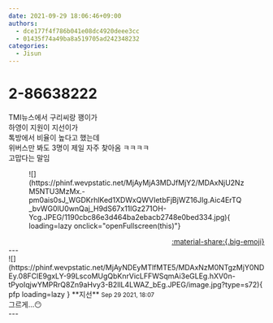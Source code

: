 ```yaml
---
date: 2021-09-29 18:06:46+09:00
authors:
  - dce177f4f786b041e08dc4920deee3cc
  - 01435f74a49ba8a519705ad242348232
categories:
  - Jisun
---
```


# 2-86638222

<div class="post-container" markdown="1">
<div class="content-container md-sidebar__scrollwrap" markdown="1">

TMI뉴스에서 구리씨랑 꽹이가<br>하영이 지원이 지선이가<br>톡방에서 비율이 높다고 했는데<br>위버스만 봐도 3명이 제일 자주 찾아옴 ㅋㅋㅋㅋ<br>고맙다는 말임
<figure markdown="1">
![](https://phinf.wevpstatic.net/MjAyMjA3MDJfMjY2/MDAxNjU2NzM5NTU3MzMx.-pm0ais0sJ_WGDKrhlKed1XDWxQWVIetbFjBjWZ16JIg.Aic4ErTQ_bvWG0lU0wnQaj_H9dS67x11lGz271OH-Ycg.JPEG/1190cbc86e3d464ba2ebacb2748e0bed334.jpg){ loading=lazy onclick="openFullscreen(this)"}
</figure>


</div>
</div>

<div style="text-align: right;" markdown="1">
<a href="https://weverse.io/fromis9/fanpost/2-86638222" style="text-align: right;">:material-share:{.big-emoji}</a>
</div>
---

<div class="comments-container md-sidebar__scrollwrap" markdown="1">
<div class="comment" markdown="1">
<div class='id-container' markdown="1">
![](https://phinf.wevpstatic.net/MjAyNDEyMTlfMTE5/MDAxNzM0NTgzMjY0NDEy.08FClE9gxLY-99LscoMUgQbKnrVicLFFWSqmAi3eGLEg.hXV0n-tPyoIqjwYMPRrQ8Zn9aHvy3-B2llL4LWAZ_bEg.JPEG/image.jpg?type=s72){ pfp loading=lazy }
**<span class="artist">지선</span>** <small>Sep 29 2021, 18:07</small><br>
</div>
<div class='comment-body' markdown="1">
그르게...😶
</div>
</div>
</div>
---
